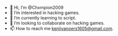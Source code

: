 - 👋 Hi, I’m @Chxmpion2009
- 👀 I’m interested in hacking games.
- 🌱 I’m currently learning to script.
- 💞️ I’m looking to collaborate on hacking games.
- 📫 How to reach me kenjivanoers1605@gmail.com.
<!---
Chxmpion2009/Chxmpion2009 is a ✨ special ✨ repository because its `README.md` (this file) appears on your GitHub profile.
You can click the Preview link to take a look at your changes.
--->
